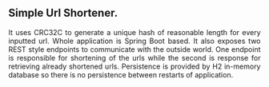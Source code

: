 <!DOCTYPE html>

<html>

<h2>Simple Url Shortener.</h2> 
  <p style="text-align: justify">
It uses CRC32C to generate a unique hash of reasonable length for every inputted url. Whole application is Spring Boot based. It also exposes two REST style endpoints to communicate with the outside world. One endpoint is responsible for shortening of the urls while the second is response for retrieving already shortened urls. Persistence is provided by H2 in-memory database so there is no persistence between restarts of application.
    </p>
  
</html>
